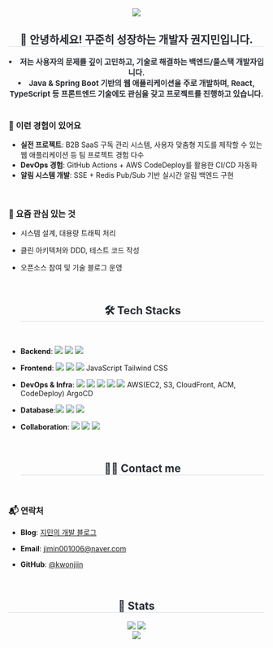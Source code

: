 <div align= "center">
    <img src="https://capsule-render.vercel.app/api?type=waving&color=0:f7b6df,100:fff109&height=180&text=JIMIN's%20GITHUB&animation=twinkling&fontColor=ffffff&fontSize=50" />
    </div>
    <div align= "center">
    <h2 style="border-bottom: 1px solid #d8dee4; color: #282d33;"> 👋 안녕하세요! 꾸준히 성장하는 개발자 권지민입니다. </h2>  </div>
    <div style="font-weight: 700; font-size: 15px; text-align: center; color: #282d33;"> <li> 저는 사용자의 문제를 깊이 고민하고, 기술로 해결하는 백엔드/풀스택 개발자입니다.  </li><li> Java & Spring Boot 기반의 웹 애플리케이션을 주로 개발하며, React, TypeScript 등 프론트엔드 기술에도 관심을 갖고 프로젝트를 진행하고 있습니다. </div> 

</br>

### 📌 이런 경험이 있어요
- **실전 프로젝트**: B2B SaaS 구독 관리 시스템, 사용자 맞춤형 지도를 제작할 수 있는 웹 애플리케이션 등 팀 프로젝트 경험 다수
- **DevOps 경험**: GitHub Actions + AWS CodeDeploy를 활용한 CI/CD 자동화
- **알림 시스템 개발**: SSE + Redis Pub/Sub 기반 실시간 알림 백엔드 구현

</br>

### 🌱 요즘 관심 있는 것
- 시스템 설계, 대용량 트래픽 처리
- 클린 아키텍처와 DDD, 테스트 코드 작성
- 오픈소스 참여 및 기술 블로그 운영

    <br>
    <div align= "center">
    <h2 style="border-bottom: 1px solid #d8dee4; color: #282d33;"> 🛠️ Tech Stacks </h2> <br> 
    <div style="margin: 0 auto; text-align: center;" align= "center"> 

- **Backend**: <img src="https://img.shields.io/badge/Java-007396?style=flat-square&logo=Java&logoColor=white"> <img src="https://img.shields.io/badge/spring-%236DB33F.svg?&style=for-the-badge&logo=spring&logoColor=white" /> <img src="https://img.shields.io/badge/Python-3776AB?style=flat-square&logo=Python&logoColor=white">

- **Frontend**: <img src="https://img.shields.io/badge/React-61DAFB?style=flat-square&logo=React&logoColor=white"> <img src="https://img.shields.io/badge/typescript-%233178C6.svg?&style=for-the-badge&logo=typescript&logoColor=white" /> <img src="https://img.shields.io/badge/Vue.js-4FC08D?style=flat-square&logo=Vue.js&logoColor=white"> JavaScript Tailwind CSS

- **DevOps & Infra**: <img src="https://img.shields.io/badge/github%20actions-%232088FF.svg?&style=for-the-badge&logo=github%20actions&logoColor=white" /> <img src="https://img.shields.io/badge/nginx-%23269539.svg?&style=for-the-badge&logo=nginx&logoColor=white" /> <img src="https://img.shields.io/badge/kubernetes-%23326CE5.svg?&style=for-the-badge&logo=kubernetes&logoColor=white" /> <img src="https://img.shields.io/badge/Docker-2496ED?style=flat-square&logo=Docker&logoColor=white"> <img src="https://img.shields.io/badge/Jenkins-D24939?style=flat-square&logo=Jenkins&logoColor=white"> AWS(EC2, S3, CloudFront, ACM, CodeDeploy) ArgoCD

- **Database**:<img src="https://img.shields.io/badge/MySQL-4479A1?style=flat-square&logo=MySQL&logoColor=white"> <img src="https://img.shields.io/badge/MariaDB-003545?style=flat-square&logo=MariaDB&logoColor=white"> <img src="https://img.shields.io/badge/redis-%23DC382D.svg?&style=for-the-badge&logo=redis&logoColor=white" />

- **Collaboration**: <img src="https://img.shields.io/badge/Figma-F24E1E?style=flat-square&logo=Figma&logoColor=white"> <img src="https://img.shields.io/badge/Bootstrap-7952B3?style=flat-square&logo=Bootstrap&logoColor=white"> <img src="https://img.shields.io/badge/Sass-CC6699?style=flat-square&logo=Sass&logoColor=white">
          </div>
    </div> </br>

    
    <div align= "center">
    <h2 style="border-bottom: 1px solid #d8dee4; color: #282d33;"> 🧑‍💻 Contact me </h2> <br>
    
### 📬 연락처
- **Blog**: [지민의 개발 블로그](https://secretdiary-by-princessjimin.tistory.com/)
- **Email**: jimin001006@naver.com
- **GitHub**: [@kwonjiin](https://github.com/kwonjiin)

  
    </div></br>
<div align="center"> 
  <h2 style="border-bottom: 1px solid #d8dee4; color: #282d33;"> 🏅 Stats </h2> 
  <div align="center"> 
    <img src="https://github-readme-stats.vercel.app/api?username=Kwonjiin&bg_color=ffffff&title_color=000000&text_color=000000" /> 
    <img src="https://github-readme-stats.vercel.app/api/top-langs/?username=Kwonjiin&layout=compact&bg_color=ffffff&title_color=000000&text_color=000000" /> 
  </div> 
</div>



  <div align= "center">
    <img src="https://capsule-render.vercel.app/api?section=footer&type=waving&color=0:f7b6df,100:fff109&height=180&animation=twinkling" />
    </div>
